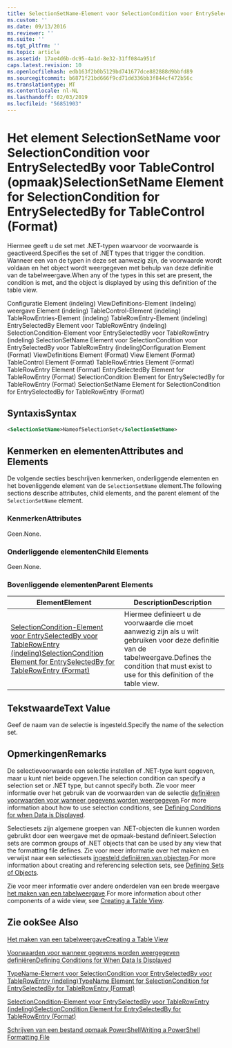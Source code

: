 ```yaml
---
title: SelectionSetName-Element voor SelectionCondition voor EntrySelectedBy voor TableControl (indeling) | Microsoft Docs
ms.custom: ''
ms.date: 09/13/2016
ms.reviewer: ''
ms.suite: ''
ms.tgt_pltfrm: ''
ms.topic: article
ms.assetid: 17ae4d6b-dc95-4a1d-8e32-31ff084a951f
caps.latest.revision: 10
ms.openlocfilehash: edb163f2b0b5129bd741677dce882888d9bbfd89
ms.sourcegitcommit: b6871f21bd666f9cd71dd336bb3f844cf472b56c
ms.translationtype: MT
ms.contentlocale: nl-NL
ms.lasthandoff: 02/03/2019
ms.locfileid: "56851903"
---
```

# <a name="selectionsetname-element-for-selectioncondition-for-entryselectedby-for-tablecontrol-format"></a><span data-ttu-id="e280e-102">Het element SelectionSetName voor SelectionCondition voor EntrySelectedBy voor TableControl (opmaak)</span><span class="sxs-lookup"><span data-stu-id="e280e-102">SelectionSetName Element for SelectionCondition for EntrySelectedBy for TableControl (Format)</span></span>

<span data-ttu-id="e280e-103">Hiermee geeft u de set met .NET-typen waarvoor de voorwaarde is geactiveerd.</span><span class="sxs-lookup"><span data-stu-id="e280e-103">Specifies the set of .NET types that trigger the condition.</span></span> <span data-ttu-id="e280e-104">Wanneer een van de typen in deze set aanwezig zijn, de voorwaarde wordt voldaan en het object wordt weergegeven met behulp van deze definitie van de tabelweergave.</span><span class="sxs-lookup"><span data-stu-id="e280e-104">When any of the types in this set are present, the condition is met, and the object is displayed by using this definition of the table view.</span></span>

<span data-ttu-id="e280e-105">Configuratie Element (indeling) ViewDefinitions-Element (indeling) weergave Element (indeling) TableControl-Element (indeling) TableRowEntries-Element (indeling) TableRowEntry-Element (indeling) EntrySelectedBy Element voor TableRowEntry (indeling) SelectionCondition-Element voor EntrySelectedBy voor TableRowEntry (indeling) SelectionSetName Element voor SelectionCondition voor EntrySelectedBy voor TableRowEntry (indeling)</span><span class="sxs-lookup"><span data-stu-id="e280e-105">Configuration Element (Format) ViewDefinitions Element (Format) View Element (Format) TableControl Element (Format) TableRowEntries Element (Format) TableRowEntry Element (Format) EntrySelectedBy Element for TableRowEntry (Format) SelectionCondition Element for EntrySelectedBy for TableRowEntry (Format) SelectionSetName Element for SelectionCondition for EntrySelectedBy for TableRowEntry (Format)</span></span>

## <a name="syntax"></a><span data-ttu-id="e280e-106">Syntaxis</span><span class="sxs-lookup"><span data-stu-id="e280e-106">Syntax</span></span>

```xml
<SelectionSetName>NameofSelectionSet</SelectionSetName>
```

## <a name="attributes-and-elements"></a><span data-ttu-id="e280e-107">Kenmerken en elementen</span><span class="sxs-lookup"><span data-stu-id="e280e-107">Attributes and Elements</span></span>

<span data-ttu-id="e280e-108">De volgende secties beschrijven kenmerken, onderliggende elementen en het bovenliggende element van de `SelectionSetName` element.</span><span class="sxs-lookup"><span data-stu-id="e280e-108">The following sections describe attributes, child elements, and the parent element of the `SelectionSetName` element.</span></span>

### <a name="attributes"></a><span data-ttu-id="e280e-109">Kenmerken</span><span class="sxs-lookup"><span data-stu-id="e280e-109">Attributes</span></span>

<span data-ttu-id="e280e-110">Geen.</span><span class="sxs-lookup"><span data-stu-id="e280e-110">None.</span></span>

### <a name="child-elements"></a><span data-ttu-id="e280e-111">Onderliggende elementen</span><span class="sxs-lookup"><span data-stu-id="e280e-111">Child Elements</span></span>

<span data-ttu-id="e280e-112">Geen.</span><span class="sxs-lookup"><span data-stu-id="e280e-112">None.</span></span>

### <a name="parent-elements"></a><span data-ttu-id="e280e-113">Bovenliggende elementen</span><span class="sxs-lookup"><span data-stu-id="e280e-113">Parent Elements</span></span>

|<span data-ttu-id="e280e-114">Element</span><span class="sxs-lookup"><span data-stu-id="e280e-114">Element</span></span>|<span data-ttu-id="e280e-115">Description</span><span class="sxs-lookup"><span data-stu-id="e280e-115">Description</span></span>|
|-------------|-----------------|
|[<span data-ttu-id="e280e-116">SelectionCondition-Element voor EntrySelectedBy voor TableRowEntry (indeling)</span><span class="sxs-lookup"><span data-stu-id="e280e-116">SelectionCondition Element for EntrySelectedBy for TableRowEntry (Format)</span></span>](./selectioncondition-element-for-entryselectedby-for-tablecontrol-format.md)|<span data-ttu-id="e280e-117">Hiermee definieert u de voorwaarde die moet aanwezig zijn als u wilt gebruiken voor deze definitie van de tabelweergave.</span><span class="sxs-lookup"><span data-stu-id="e280e-117">Defines the condition that must exist to use for this definition of the table view.</span></span>|

## <a name="text-value"></a><span data-ttu-id="e280e-118">Tekstwaarde</span><span class="sxs-lookup"><span data-stu-id="e280e-118">Text Value</span></span>

<span data-ttu-id="e280e-119">Geef de naam van de selectie is ingesteld.</span><span class="sxs-lookup"><span data-stu-id="e280e-119">Specify the name of the selection set.</span></span>

## <a name="remarks"></a><span data-ttu-id="e280e-120">Opmerkingen</span><span class="sxs-lookup"><span data-stu-id="e280e-120">Remarks</span></span>

<span data-ttu-id="e280e-121">De selectievoorwaarde een selectie instellen of .NET-type kunt opgeven, maar u kunt niet beide opgeven.</span><span class="sxs-lookup"><span data-stu-id="e280e-121">The selection condition can specify a selection set or .NET type, but cannot specify both.</span></span> <span data-ttu-id="e280e-122">Zie voor meer informatie over het gebruik van de voorwaarden van de selectie [definiëren voorwaarden voor wanneer gegevens worden weergegeven](./defining-conditions-for-displaying-data.md).</span><span class="sxs-lookup"><span data-stu-id="e280e-122">For more information about how to use selection conditions, see [Defining Conditions for when Data is Displayed](./defining-conditions-for-displaying-data.md).</span></span>

<span data-ttu-id="e280e-123">Selectiesets zijn algemene groepen van .NET-objecten die kunnen worden gebruikt door een weergave met de opmaak-bestand definieert.</span><span class="sxs-lookup"><span data-stu-id="e280e-123">Selection sets are common groups of .NET objects that can be used by any view that the formatting file defines.</span></span> <span data-ttu-id="e280e-124">Zie voor meer informatie over het maken en verwijst naar een selectiesets [ingesteld definiëren van objecten](./defining-selection-sets.md).</span><span class="sxs-lookup"><span data-stu-id="e280e-124">For more information about creating and referencing selection sets, see [Defining Sets of Objects](./defining-selection-sets.md).</span></span>

<span data-ttu-id="e280e-125">Zie voor meer informatie over andere onderdelen van een brede weergave [het maken van een tabelweergave](./creating-a-table-view.md).</span><span class="sxs-lookup"><span data-stu-id="e280e-125">For more information about other components of a wide view, see [Creating a Table View](./creating-a-table-view.md).</span></span>

## <a name="see-also"></a><span data-ttu-id="e280e-126">Zie ook</span><span class="sxs-lookup"><span data-stu-id="e280e-126">See Also</span></span>

[<span data-ttu-id="e280e-127">Het maken van een tabelweergave</span><span class="sxs-lookup"><span data-stu-id="e280e-127">Creating a Table View</span></span>](./creating-a-table-view.md)

[<span data-ttu-id="e280e-128">Voorwaarden voor wanneer gegevens worden weergegeven definiëren</span><span class="sxs-lookup"><span data-stu-id="e280e-128">Defining Conditions for When Data Is Displayed</span></span>](./defining-conditions-for-displaying-data.md)

[<span data-ttu-id="e280e-129">TypeName-Element voor SelectionCondition voor EntrySelectedBy voor TableRowEntry (indeling)</span><span class="sxs-lookup"><span data-stu-id="e280e-129">TypeName Element for SelectionCondition for EntrySelectedBy for TableRowEntry (Format)</span></span>](./typename-element-for-selectioncondition-for-entryselectedby-for-tablecontrol-format.md)

[<span data-ttu-id="e280e-130">SelectionCondition-Element voor EntrySelectedBy voor TableRowEntry (indeling)</span><span class="sxs-lookup"><span data-stu-id="e280e-130">SelectionCondition Element for EntrySelectedBy for TableRowEntry (Format)</span></span>](./selectioncondition-element-for-entryselectedby-for-tablecontrol-format.md)

[<span data-ttu-id="e280e-131">Schrijven van een bestand opmaak PowerShell</span><span class="sxs-lookup"><span data-stu-id="e280e-131">Writing a PowerShell Formatting File</span></span>](./writing-a-powershell-formatting-file.md)

